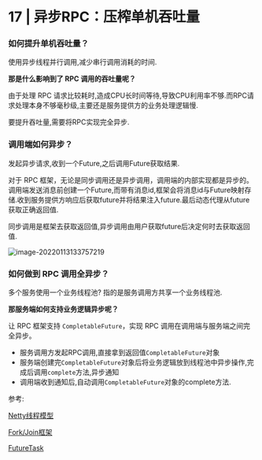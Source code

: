 # 17 | 异步RPC：压榨单机吞吐量

### 如何提升单机吞吐量？

使用异步线程并行调用,减少串行调用消耗的时间.

**那是什么影响到了 RPC 调用的吞吐量呢？**

由于处理 RPC 请求比较耗时,造成CPU长时间等待,导致CPU利用率不够.而RPC请求处理本身不够毫秒级,主要还是服务提供方的业务处理逻辑慢.

要提升吞吐量,需要将RPC实现完全异步.

### 调用端如何异步？

发起异步请求,收到一个Future,之后调用Future获取结果.

对于 RPC 框架，无论是同步调用还是异步调用，调用端的内部实现都是异步的。调用端发送消息前创建一个Future,而带有消息id,框架会将消息id与Future映射存储.收到服务提供方响应后获取future并将结果注入future.最后动态代理从future获取正确返回值.

同步调用是框架去获取返回值,异步调用由用户获取future后决定何时去获取返回值.

![image-20220113133757219](C:\Users\Administrator\AppData\Roaming\Typora\typora-user-images\image-20220113133757219.png)

### 如何做到 RPC 调用全异步？

多个服务使用一个业务线程池?  指的是服务调用方共享一个业务线程池.

**那服务端如何支持业务逻辑异步呢？**

让 RPC 框架支持 `CompletableFuture`，实现 RPC 调用在调用端与服务端之间完全异步。

- 服务调用方发起RPC调用,直接拿到返回值`CompletableFuture`对象
- 服务端创建完`CompletableFuture`对象后将业务逻辑放到线程池中异步操作,完成后调用`complete`方法,异步通知
- 调用端收到通知后,自动调用`CompletableFuture`对象的complete方法.

参考:

[Netty线程模型](https://zhuanlan.zhihu.com/p/87630368)

[Fork/Join框架](https://pdai.tech/md/java/thread/java-thread-x-juc-executor-ForkJoinPool.html)

[FutureTask](https://pdai.tech/md/java/thread/java-thread-x-juc-executor-FutureTask.html)

